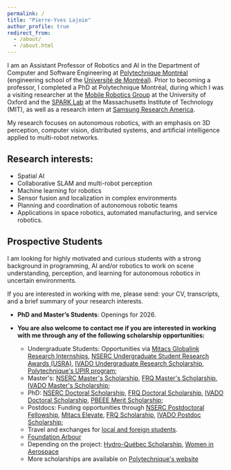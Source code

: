 ```yaml
---
permalink: /
title: "Pierre-Yves Lajoie"
author_profile: true
redirect_from:
  - /about/
  - /about.html
---
```


I am an Assistant Professor of Robotics and AI in the Department of Computer and Software Engineering at [Polytechnique Montréal](https://polymtl.ca/) (engineering school of the [Université de Montréal](https://www.umontreal.ca/)). Prior to becoming a professor, I completed a PhD at Polytechnique Montréal, during which I was a visiting researcher at the [Mobile Robotics Group](https://ori.ox.ac.uk/labs/mobile-robotics-group/) at the University of Oxford and the [SPARK Lab](https://web.mit.edu/sparklab/) at the Massachusetts Institute of Technology (MIT), as well as a research intern at [Samsung Research America](https://sra.samsung.com/).

My research focuses on autonomous robotics, with an emphasis on 3D perception, computer vision, distributed systems, and artificial intelligence applied to multi-robot networks.

## Research interests:

- Spatial AI
- Collaborative SLAM and multi-robot perception
- Machine learning for robotics
- Sensor fusion and localization in complex environments
- Planning and coordination of autonomous robotic teams
- Applications in space robotics, automated manufacturing, and service robotics.

## Prospective Students

I am looking for highly motivated and curious students with a strong background in programming, AI and/or robotics to work on scene understanding, perception, and learning for autonomous robotics in uncertain environments.

If you are interested in working with me, please send: your CV, transcripts, and a brief summary of your research interests.

- **PhD and Master’s Students**: Openings for 2026.

- **You are also welcome to contact me if you are interested in working with me through any of the following scholarship opportunities:**
  - Undergraduate Students: Opportunities via [Mitacs Globalink Research Internships](https://www.mitacs.ca/our-programs/globalink-research-internship-students/), [NSERC Undergraduate Student Research Awards (USRA)](https://www.nserc-crsng.gc.ca/students-etudiants/ug-pc/usra-brpc_eng.asp), [IVADO Undergraduate Research Scholarship](https://ivado.ca/en/scholarships-and-grants/undergraduate-introduction-to-research-scholarships/), [Polytechnique's UPIR program](https://www.polymtl.ca/aide-financiere/bourses/bourses-upir-unite-de-participation-et-dinitiation-la-recherche);
  - Master's: [NSERC Master's Scholarship](https://www.nserc-crsng.gc.ca/students-etudiants/pg-cs/cgsm-bescm_eng.asp), [FRQ Master's Scholarship](https://frq.gouv.qc.ca/en/program/frqnt-masters-training-scholarships/), [IVADO Master's Scholarship](https://ivado.ca/en/scholarships-and-grants/msc-excellence-scholarships/);
  - PhD: [NSERC Doctoral Scholarship](https://www.nserc-crsng.gc.ca/students-etudiants/pg-cs/cgsd-bescd_eng.asp), [FRQ Doctoral Scholarship](https://frq.gouv.qc.ca/en/program/frqnt-doctoral-training-scholarships/), [IVADO Doctoral Scholarship](https://ivado.ca/en/scholarships-and-grants/phd-excellence-scholarships/),
  [PBEEE Merit Scholarship](https://frq.gouv.qc.ca/en/program/frqnt-merit-scholarship-program-for-foreign-students-pbeee-2024-2025/);
  - Postdocs: Funding opportunities through [NSERC Postdoctoral Fellowship](https://www.nserc-crsng.gc.ca/students-etudiants/pd-np/pdf-bp_eng.asp), [Mitacs Elevate](https://www.mitacs.ca/our-programs/elevate-students-postdocs/), [FRQ Scholarship](https://frq.gouv.qc.ca/en/program/secteur-nature-et-technologies-bourses-postdoctorales-b3x-2025-2026/), [IVADO Postdoc Scholarship](https://ivado.ca/en/scholarships-and-grants/postdoctoral-research-funding/);
  - Travel and exchanges for [local and foreign students](https://www.polymtl.ca/point/en/travel-and-exchange-bursaries).
  - [Foundation Arbour](https://www.polymtl.ca/aide-financiere/bourses/bourses-de-la-fondation-arbour)
  - Depending on the project: [Hydro-Québec Scholarship](https://iet.polymtl.ca/en/scholarships/bourse-hydro-quebec), [Women in Aerospace](https://www.criaq.aero/en/appel/scolarship-nextgeneration-women-2024/)
  - More scholarships are available on [Polytechnique's website](https://www.polymtl.ca/aide-financiere/bourses/recherche/)